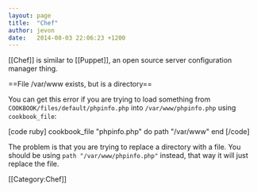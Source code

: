 ```yaml
---
layout: page
title:  "Chef"
author: jevon
date:   2014-08-03 22:06:23 +1200
---
```


[[Chef]] is similar to [[Puppet]], an open source server configuration manager thing.

==File /var/www exists, but is a directory==

You can get this error if you are trying to load something from `COOKBOOK/files/default/phpinfo.php` into `/var/www/phpinfo.php` using `cookbook_file`:

[code ruby]
cookbook_file "phpinfo.php" do
  path "/var/www"
end
[/code]

The problem is that you are trying to replace a directory with a file. You should be using `path "/var/www/phpinfo.php"` instead, that way it will just replace the file.

[[Category:Chef]]